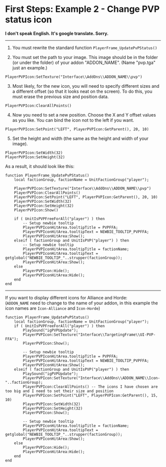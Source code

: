 # First Steps: Example 2 - Change PVP status icon

**I don't speak English. It's google translate. Sorry.**

---

1. You must rewrite the standard function `PlayerFrame_UpdatePvPStatus()`

2. You must set the path to your image. This image should be in the folder (or under the folder) of your addon "ADDON_NAME". (Name "pvp.tga" just an example.)
```
PlayerPVPIcon:SetTexture("Interface\\AddOns\\ADDON_NAME\\pvp")
```

3. Most likely, for the new icon, you will need to specify different sizes and a different offset (so that it looks neat on the screen). To do this, you must erase the previous size and position data.
```
PlayerPVPIcon:ClearAllPoints()
```

4. Now you need to set a new position. Choose the X and Y offset values as you like. You can bind the icon not to the left if you want.
```
PlayerPVPIcon:SetPoint("LEFT", PlayerPVPIcon:GetParent(), 20, 10)
```

5. Set the height and width (the same as the height and width of your image).
```
PlayerPVPIcon:SetWidth(32)
PlayerPVPIcon:SetHeight(32)
```

As a result, it should look like this:
```
function PlayerFrame_UpdatePvPStatus()
    local factionGroup, factionName = UnitFactionGroup("player");
 
    PlayerPVPIcon:SetTexture("Interface\\AddOns\\ADDON_NAME\\pvp")
    PlayerPVPIcon:ClearAllPoints()
    PlayerPVPIcon:SetPoint("LEFT", PlayerPVPIcon:GetParent(), 20, 10)
    PlayerPVPIcon:SetWidth(32)
    PlayerPVPIcon:SetHeight(32)
    PlayerPVPIcon:Show()
 
    if ( UnitIsPVPFreeForAll("player") ) then
        -- Setup newbie tooltip
        PlayerPVPIconHitArea.tooltipTitle = PVPFFA;
        PlayerPVPIconHitArea.tooltipText = NEWBIE_TOOLTIP_PVPFFA;
        PlayerPVPIconHitArea:Show();
    elseif ( factionGroup and UnitIsPVP("player") ) then
        -- Setup newbie tooltip
        PlayerPVPIconHitArea.tooltipTitle = factionName;
        PlayerPVPIconHitArea.tooltipText = getglobal("NEWBIE_TOOLTIP_"..strupper(factionGroup));
        PlayerPVPIconHitArea:Show();
    else
        PlayerPVPIcon:Hide();
        PlayerPVPIconHitArea:Hide();
    end
end
```

---

If you want to display different icons for Alliance and Horde:<br>
(`ADDON_NAME` need to change to the name of your addon, in this example the icon names are `Icon-Alliance` and `Icon-Horde`)

```
function PlayerFrame_UpdatePvPStatus()
    local factionGroup, factionName = UnitFactionGroup("player");
    if ( UnitIsPVPFreeForAll("player") ) then
        PlaySound("igPVPUpdate");
        PlayerPVPIcon:SetTexture("Interface\\TargetingFrame\\UI-PVP-FFA");
        PlayerPVPIcon:Show();
 
        -- Setup newbie tooltip
        PlayerPVPIconHitArea.tooltipTitle = PVPFFA;
        PlayerPVPIconHitArea.tooltipText = NEWBIE_TOOLTIP_PVPFFA;
        PlayerPVPIconHitArea:Show();
    elseif ( factionGroup and UnitIsPVP("player") ) then
        PlaySound("igPVPUpdate");
        PlayerPVPIcon:SetTexture("Interface\\AddOns\\ADDON_NAME\\Icon-"..factionGroup);
        PlayerPVPIcon:ClearAllPoints() -- The icons I have chosen are too big and I need to set their size and position
        PlayerPVPIcon:SetPoint("LEFT", PlayerPVPIcon:GetParent(), 15, 10)
        PlayerPVPIcon:SetWidth(32)
        PlayerPVPIcon:SetHeight(32)
        PlayerPVPIcon:Show();
 
        -- Setup newbie tooltip
        PlayerPVPIconHitArea.tooltipTitle = factionName;
        PlayerPVPIconHitArea.tooltipText = getglobal("NEWBIE_TOOLTIP_"..strupper(factionGroup));
        PlayerPVPIconHitArea:Show();
    else
        PlayerPVPIcon:Hide();
        PlayerPVPIconHitArea:Hide();
    end
end
```
